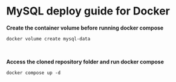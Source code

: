 # MySQL deploy guide for Docker

**Create the container volume before running docker compose**
```
docker volume create mysql-data
```

<br>

**Access the cloned repository folder and run docker compose**
```
docker compose up -d
```
